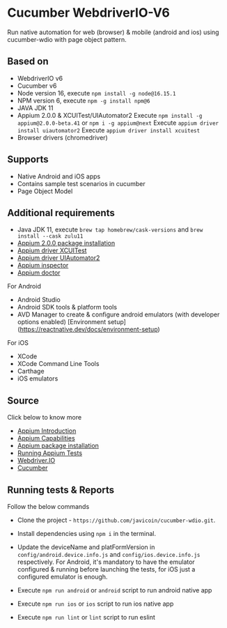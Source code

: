 # Cucumber WebdriverIO-V6

Run native automation for web (browser) & mobile (android and ios) using cucumber-wdio with page object pattern.

## Based on

- WebdriverIO v6
- Cucumber v6
- Node version 16, execute `npm install -g node@16.15.1`
- NPM version 6, execute `npm -g install npm@6`
- JAVA JDK 11
- Appium 2.0.0 & XCUITest/UIAutomator2
  Execute `npm install -g appium@2.0.0-beta.41` or `npm i -g appium@next`
  Execute `appium driver install uiautomator2` 
  Execute `appium driver install xcuitest`
- Browser drivers (chromedriver)

## Supports

- Native Android and iOS apps
- Contains sample test scenarios in cucumber
- Page Object Model

## Additional requirements

- Java JDK 11, execute `brew tap homebrew/cask-versions` and `brew install --cask zulu11`
- [Appium 2.0.0 package installation](https://www.npmjs.com/package/appium/v/2.0.0-beta.40)
- [Appium driver XCUITest](http://appium.io/docs/en/drivers/ios-xcuitest/)
- [Appium driver UIAutomator2](https://www.npmjs.com/package/appium-uiautomator2-driver)
- [Appium inspector](https://github.com/appium/appium-inspector/releases)
- [Appium doctor](https://www.npmjs.com/package/appium-doctor)

For Android
- Android Studio
- Android SDK tools & platform tools
- AVD Manager to create & configure android emulators (with developer options enabled)
[Environment setup] (https://reactnative.dev/docs/environment-setup)

For iOS
- XCode
- XCode Command Line Tools
- Carthage
- iOS emulators


## Source

Click below to know more 
- [Appium Introduction](http://appium.io/docs/en/about-appium/intro/)
- [Appium Capabilities](http://appium.io/docs/en/writing-running-appium/caps/)
- [Appium package installation](https://www.npmjs.com/package/appium/v/2.0.0-beta.40)
- [Running Appium Tests](http://appium.io/docs/en/writing-running-appium/running-tests/)
- [Webdriver.IO](https://webdriver.io/docs/)
- [Cucumber](https://cucumber.io/docs/cucumber/)


## Running tests & Reports

Follow the below commands 
- Clone the project - `https://github.com/javicoin/cucumber-wdio.git`.

- Install dependencies using `npm i` in the terminal.

- Update the deviceName and platFormVersion in `config/android.device.info.js` and `config/ios.device.info.js` respectively. 
  For Android, it's mandatory to have the emulator configured & running before launching the tests, for iOS just a configured emulator is enough.

- Execute `npm run android` or `android` script to run android native app

- Execute `npm run ios` or `ios` script to run ios native app

- Execute `npm run lint` or `lint` script to run eslint
